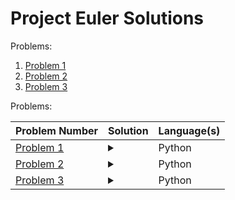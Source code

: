 # Project Euler Solutions

Problems:
1. [Problem 1](https://github.com/MunamWasi/Project-Euler/tree/master/Problem_1) 
2. [Problem 2](https://github.com/MunamWasi/Project-Euler/tree/master/Problem_2)
3. [Problem 3](https://github.com/MunamWasi/Project-Euler/tree/master/Problem_3)

Problems:

Problem Number | Solution | Language(s)
--- | --- | ---
[Problem 1](https://github.com/MunamWasi/Project-Euler/tree/master/Problem_1) | <details><summary><Answer></summary>233168</details> | Python
[Problem 2](https://github.com/MunamWasi/Project-Euler/tree/master/Problem_2) | <details><summary><Answer></summary>4613732</details> | Python
[Problem 3](https://github.com/MunamWasi/Project-Euler/tree/master/Problem_3) | <details><summary><Answer></summary>6857</details> | Python
